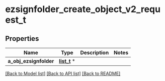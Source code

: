 # ezsignfolder_create_object_v2_request_t

## Properties
Name | Type | Description | Notes
------------ | ------------- | ------------- | -------------
**a_obj_ezsignfolder** | [**list_t**](ezsignfolder_request_compound.md) \* |  | 

[[Back to Model list]](../README.md#documentation-for-models) [[Back to API list]](../README.md#documentation-for-api-endpoints) [[Back to README]](../README.md)


